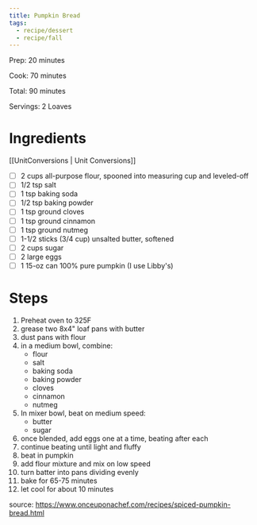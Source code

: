 ```yaml
---
title: Pumpkin Bread
tags:
  - recipe/dessert
  - recipe/fall
---
```


Prep: 20 minutes

Cook: 70 minutes

Total: 90 minutes

Servings: 2 Loaves

# Ingredients
[[UnitConversions | Unit Conversions]]

- [ ] 2 cups all-purpose flour, spooned into measuring cup and leveled-off
- [ ] 1/2 tsp salt
- [ ] 1 tsp baking soda
- [ ] 1/2 tsp baking powder
- [ ] 1 tsp ground cloves
- [ ] 1 tsp ground cinnamon
- [ ] 1 tsp ground nutmeg
- [ ] 1-1/2 sticks (3/4 cup) unsalted butter, softened
- [ ] 2 cups sugar
- [ ] 2 large eggs
- [ ] 1 15-oz can 100% pure pumpkin (I use Libby's)

# Steps

1. Preheat oven to 325F
2. grease two 8x4" loaf pans with butter
3. dust pans with flour
4. in a medium bowl, combine:
   - flour
   - salt
   - baking soda
   - baking powder
   - cloves
   - cinnamon
   - nutmeg
5. In mixer bowl, beat on medium speed:
   - butter
   - sugar
6. once blended, add eggs one at a time, beating after each
7. continue beating until light and fluffy
8. beat in pumpkin
9. add flour mixture and mix on low speed
10. turn batter into pans dividing evenly
11. bake for 65-75 minutes
12. let cool for about 10 minutes

source: https://www.onceuponachef.com/recipes/spiced-pumpkin-bread.html
